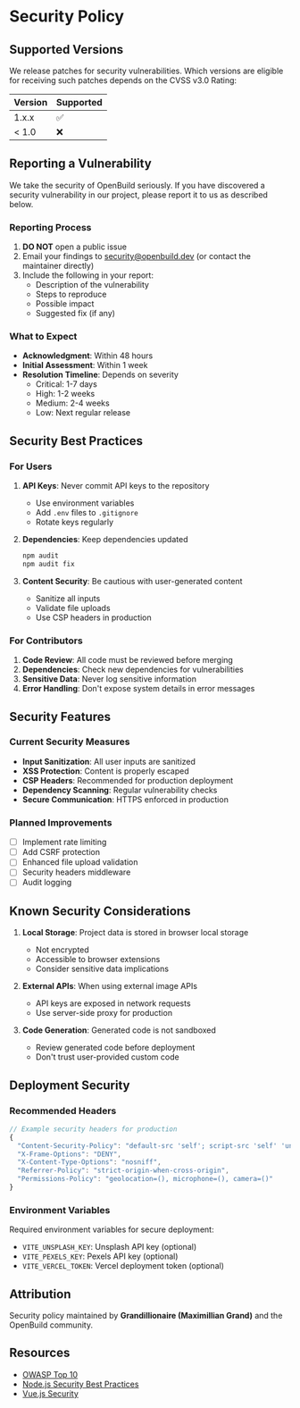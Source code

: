 # Security Policy

## Supported Versions

We release patches for security vulnerabilities. Which versions are eligible for receiving such patches depends on the CVSS v3.0 Rating:

| Version | Supported          |
| ------- | ------------------ |
| 1.x.x   | :white_check_mark: |
| < 1.0   | :x:                |

## Reporting a Vulnerability

We take the security of OpenBuild seriously. If you have discovered a security vulnerability in our project, please report it to us as described below.

### Reporting Process

1. **DO NOT** open a public issue
2. Email your findings to security@openbuild.dev (or contact the maintainer directly)
3. Include the following in your report:
   - Description of the vulnerability
   - Steps to reproduce
   - Possible impact
   - Suggested fix (if any)

### What to Expect

- **Acknowledgment**: Within 48 hours
- **Initial Assessment**: Within 1 week
- **Resolution Timeline**: Depends on severity
  - Critical: 1-7 days
  - High: 1-2 weeks
  - Medium: 2-4 weeks
  - Low: Next regular release

## Security Best Practices

### For Users

1. **API Keys**: Never commit API keys to the repository
   - Use environment variables
   - Add `.env` files to `.gitignore`
   - Rotate keys regularly

2. **Dependencies**: Keep dependencies updated
   ```bash
   npm audit
   npm audit fix
   ```

3. **Content Security**: Be cautious with user-generated content
   - Sanitize all inputs
   - Validate file uploads
   - Use CSP headers in production

### For Contributors

1. **Code Review**: All code must be reviewed before merging
2. **Dependencies**: Check new dependencies for vulnerabilities
3. **Sensitive Data**: Never log sensitive information
4. **Error Handling**: Don't expose system details in error messages

## Security Features

### Current Security Measures

- **Input Sanitization**: All user inputs are sanitized
- **XSS Protection**: Content is properly escaped
- **CSP Headers**: Recommended for production deployment
- **Dependency Scanning**: Regular vulnerability checks
- **Secure Communication**: HTTPS enforced in production

### Planned Improvements

- [ ] Implement rate limiting
- [ ] Add CSRF protection
- [ ] Enhanced file upload validation
- [ ] Security headers middleware
- [ ] Audit logging

## Known Security Considerations

1. **Local Storage**: Project data is stored in browser local storage
   - Not encrypted
   - Accessible to browser extensions
   - Consider sensitive data implications

2. **External APIs**: When using external image APIs
   - API keys are exposed in network requests
   - Use server-side proxy for production

3. **Code Generation**: Generated code is not sandboxed
   - Review generated code before deployment
   - Don't trust user-provided custom code

## Deployment Security

### Recommended Headers

```javascript
// Example security headers for production
{
  "Content-Security-Policy": "default-src 'self'; script-src 'self' 'unsafe-inline'; style-src 'self' 'unsafe-inline';",
  "X-Frame-Options": "DENY",
  "X-Content-Type-Options": "nosniff",
  "Referrer-Policy": "strict-origin-when-cross-origin",
  "Permissions-Policy": "geolocation=(), microphone=(), camera=()"
}
```

### Environment Variables

Required environment variables for secure deployment:
- `VITE_UNSPLASH_KEY`: Unsplash API key (optional)
- `VITE_PEXELS_KEY`: Pexels API key (optional)
- `VITE_VERCEL_TOKEN`: Vercel deployment token (optional)

## Attribution

Security policy maintained by **Grandillionaire (Maximillian Grand)** and the OpenBuild community.

## Resources

- [OWASP Top 10](https://owasp.org/www-project-top-ten/)
- [Node.js Security Best Practices](https://nodejs.org/en/docs/guides/security/)
- [Vue.js Security](https://vuejs.org/guide/best-practices/security.html)